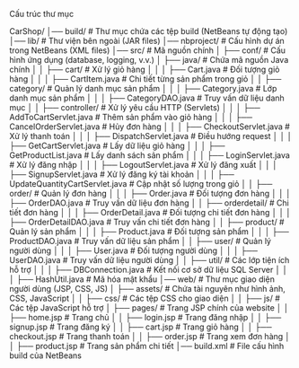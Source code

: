 Cấu trúc thư mục


CarShop/
│── build/                  # Thư mục chứa các tệp build (NetBeans tự động tạo)
│── lib/                    # Thư viện bên ngoài (JAR files)
│── nbproject/              # Cấu hình dự án trong NetBeans (XML files)
│── src/                    # Mã nguồn chính
│   ├── conf/               # Cấu hình ứng dụng (database, logging, v.v.)
│   ├── java/               # Chứa mã nguồn Java chính
│   │   ├── cart/           # Xử lý giỏ hàng
│   │   │   ├── Cart.java               # Đối tượng giỏ hàng
│   │   │   ├── CartItem.java            # Chi tiết từng sản phẩm trong giỏ
│   │   ├── category/       # Quản lý danh mục sản phẩm
│   │   │   ├── Category.java            # Lớp danh mục sản phẩm
│   │   │   ├── CategoryDAO.java         # Truy vấn dữ liệu danh mục
│   │   ├── controller/     # Xử lý yêu cầu HTTP (Servlets)
│   │   │   ├── AddToCartServlet.java    # Thêm sản phẩm vào giỏ hàng
│   │   │   ├── CancelOrderServlet.java  # Hủy đơn hàng
│   │   │   ├── CheckoutServlet.java     # Xử lý thanh toán
│   │   │   ├── DispatchServlet.java     # Điều hướng request
│   │   │   ├── GetCartServlet.java      # Lấy dữ liệu giỏ hàng
│   │   │   ├── GetProductList.java      # Lấy danh sách sản phẩm
│   │   │   ├── LoginServlet.java        # Xử lý đăng nhập
│   │   │   ├── LogoutServlet.java       # Xử lý đăng xuất
│   │   │   ├── SignupServlet.java       # Xử lý đăng ký tài khoản
│   │   │   ├── UpdateQuantityCartServlet.java  # Cập nhật số lượng trong giỏ
│   │   ├── order/          # Quản lý đơn hàng
│   │   │   ├── Order.java               # Đối tượng đơn hàng
│   │   │   ├── OrderDAO.java            # Truy vấn dữ liệu đơn hàng
│   │   ├── orderdetail/    # Chi tiết đơn hàng
│   │   │   ├── OrderDetail.java         # Đối tượng chi tiết đơn hàng
│   │   │   ├── OrderDetailDAO.java      # Truy vấn chi tiết đơn hàng
│   │   ├── product/        # Quản lý sản phẩm
│   │   │   ├── Product.java             # Đối tượng sản phẩm
│   │   │   ├── ProductDAO.java          # Truy vấn dữ liệu sản phẩm
│   │   ├── user/           # Quản lý người dùng
│   │   │   ├── User.java                # Đối tượng người dùng
│   │   │   ├── UserDAO.java             # Truy vấn dữ liệu người dùng
│   │   ├── util/           # Các lớp tiện ích hỗ trợ
│   │   │   ├── DBConnection.java        # Kết nối cơ sở dữ liệu SQL Server
│   │   │   ├── HashUtil.java            # Mã hóa mật khẩu
│── web/                    # Thư mục giao diện người dùng (JSP, CSS, JS)
│   ├── assets/             # Chứa tài nguyên như hình ảnh, CSS, JavaScript
│   │   ├── css/            # Các tệp CSS cho giao diện
│   │   ├── js/             # Các tệp JavaScript hỗ trợ
│   ├── pages/              # Trang JSP chính của website
│   │   ├── home.jsp        # Trang chủ
│   │   ├── login.jsp       # Trang đăng nhập
│   │   ├── signup.jsp      # Trang đăng ký
│   │   ├── cart.jsp        # Trang giỏ hàng
│   │   ├── checkout.jsp    # Trang thanh toán
│   │   ├── order.jsp       # Trang xem đơn hàng
│   │   ├── product.jsp     # Trang sản phẩm chi tiết
│── build.xml               # File cấu hình build của NetBeans
